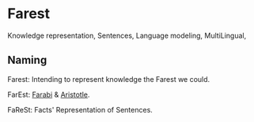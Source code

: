 # Farest
Knowledge representation, Sentences, Language modeling, MultiLingual,

## Naming

Farest: Intending to represent knowledge the Farest we could.

FarEst: [Farabi] & [Aristotle].

FaReSt: Facts' Representation of Sentences.



<!-- Links -->
[Farabi]:(http://en.wikipedia.org/wiki/Al-Farabi)
[Aristotle]:(http://en.wikipedia.org/wiki/Aristotle)
